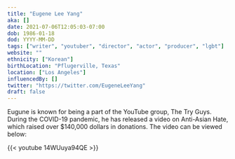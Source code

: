 ```yaml
---
title: "Eugene Lee Yang"
aka: []
date: 2021-07-06T12:05:03-07:00
dob: 1986-01-18
dod: YYYY-MM-DD
tags: ["writer", "youtuber", "director", "actor", "producer", "lgbt"]
website: ""
ethnicity: ["Korean"]
birthLocation: "Pflugerville, Texas"
location: ["Los Angeles"]
influencedBy: []
twitter: "https://twitter.com/EugeneLeeYang"
draft: false
---
```


Eugune is known for being a part of the YouTube group, The Try Guys. During the COVID-19 pandemic, he has released a video on Anti-Asian Hate, which raised over $140,000 dollars in donations. The video can be viewed below:

{{< youtube 14WUuya94QE >}}

